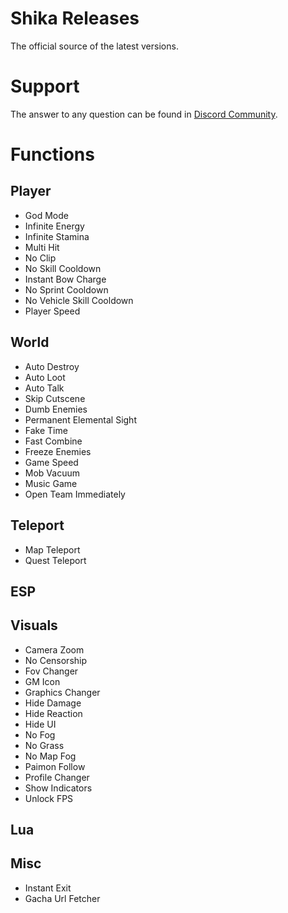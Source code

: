 # Shika Releases
The official source of the latest versions.

# Support
The answer to any question can be found in [Discord Community](https://discord.gg/shika).

# Functions
## Player
* God Mode
* Infinite Energy
* Infinite Stamina
* Multi Hit
* No Clip
* No Skill Cooldown
* Instant Bow Charge
* No Sprint Cooldown
* No Vehicle Skill Cooldown
* Player Speed
## World
* Auto Destroy
* Auto Loot
* Auto Talk
* Skip Cutscene
* Dumb Enemies
* Permanent Elemental Sight
* Fake Time
* Fast Combine
* Freeze Enemies
* Game Speed
* Mob Vacuum
* Music Game
* Open Team Immediately
## Teleport
* Map Teleport
* Quest Teleport
## ESP
## Visuals
* Camera Zoom
* No Censorship
* Fov Changer
* GM Icon
* Graphics Changer
* Hide Damage
* Hide Reaction
* Hide UI
* No Fog
* No Grass
* No Map Fog
* Paimon Follow
* Profile Changer
* Show Indicators
* Unlock FPS
## Lua
## Misc
* Instant Exit
* Gacha Url Fetcher
